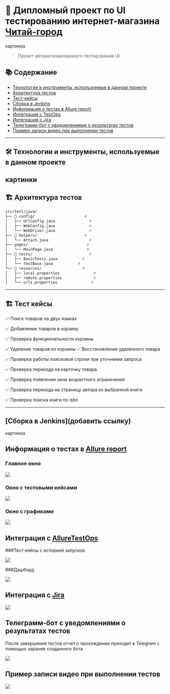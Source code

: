 # 🚀 Дипломный проект по UI тестированию интернет-магазина [Читай-город]([https://www.chitai-gorod.ru/])

картинка

> Проект автоматизированного тестирования UI.

## 📚 Содержание

- [Технологии и инструменты, используемые в данном проекте](#технологии-и-инструменты)
- [Архитектура тестов](#архитектура-тестов)
- [Тест-кейсы](#тест-кейсы)
- [Сборка в Jenkins](#-сборка-в-jenkins)
- [Информация о тестах в Allure report](#-allure-отчет)
- [Интеграция с TestOps](#-интеграция-с-testops)
- [Интеграция с Jira](#-интеграция-с-jira)
- [Телеграмм-бот с уведомлениями о результатах тестов](#-телеграмм-бот-с-уведомлениями-о-результатах-тестов)
- [Пример записи видео при выполнении тестов](#-пример-записи-видео-при-выполнении-тестов)

---
<a id="технологии-и-инструменты"></a>
## 🛠 Технологии и инструменты, используемые в данном проекте
картинки
---

<a id="архитектура-тестов"></a>
## 🏗 Архитектура тестов

```bash
src/test/java/
├── 📁 config/                      #
│   ├── UrlConfig.java               #
│   ├── WebConfig.java               # 
│   └── WebDriver.java               # 
├── 📁 helpers/                     # 
│   └── Attach.java                  # 
├── pages/                          #
│   └── MainPage.java               # 
├── 📁 tests/                         # 
│   ├── BasicTests.java           # 
│   └── TestBase.java           # 
└── 📁 resources/                  #
│   ├── local.properties               #
│   ├── remote.properties              # 
│   └── urls.properties               # 
````

---
<a id="Покрытие функциональности"></a>
## 🏗 Тест кейсы

✅ Поиск товаров на двух языках

✅ Добавление товаров в корзину

✅ Проверка функциональности корзины

   ✅ Удаление товаров из корзины
   ✅ Восстановление удаленного товара

✅ Проверка работы поисковой строки при уточнении запроса

✅ Проверка перехода на карточку товара

✅ Проверка появления окна возрастного ограничения

✅ Проверка перехода на страницу автора из выбранной книги

✅ Проверка поиска книги по isbn

---
## [Сборка в Jenkins](добавить ссылку)
картинка

## Информация о тестах в [Allure report](ссылка)

### Главное окно

![](картинка)

### Окно с тестовыми кейсами

![](картинка)

### Окно с графиками

![](картинка)

## Интеграция с [AllureTestOps](ссылка)

###Тест-кейсы с историей запусков

![](картинка)

###Дашборд

![](картинка)

## Интеграция с [Jira](ссылка)

![](картинка)

## Телеграмм-бот с уведомлениями о результатах тестов

После завершения тестов отчет о прохождении приходит в Telegram с помощью заранее созданного бота

![](картинка)

## Пример записи видео при выполнении тестов

![](видео)
